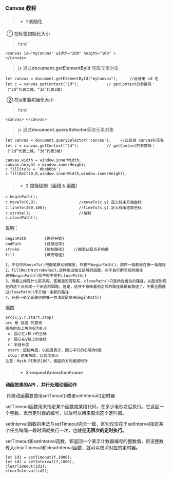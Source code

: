 ### Canvas 教程

> * #### 1 初始化

​	①  在标签初始化大小   

> html

```
<canvas id="myCanvas" width="200" height="100" > 
</canvas> 
```

> js 通过**document.getElementById** 获取元素对象

```
let canvas = document.getElementById("myCanvas");     //此处用 id 名
let c = canvas.getContext("2d");            // getContext的参数有：（“2d”代表二维，“3d”代表3维）
```

​	② 在js里面初始化大小

> html

```
<canvas> </canvas>
```

> js 通过**document.querySelector**获取元素对象

```
let canvas = document.querySelector('canvas');    //此处用 canvas标签名
let c = canvas.getContext("2d");            // getContext的参数有：（“2d”代表二维，“3d”代表3维）

canvas.width = window.innerWidth;
canvas.height = window.innerHeight;
c.fillStyle = '#bbbbbb';
c.fillRect(0,0,window.innerWidth,window.innerHeight);
```



> * #### 2   路径绘制（画线 & 画圆）

```
c.beginPath();
c.moveTo(0,0);                  //moveTo(x,y) 定义线条开始坐标
c.lineTo(200,100);              //lineTo(x,y) 定义线条结束坐标
c.stroke();                     //绘制
c.closePath();
```

说明：  

```
beginPath        {路径开始}    
endPath          {路径结束}
stroke           {绘制路径}    //画笔从起点开始画    
fill             {填充路径}

1、不论你用moveTo()把画笔移动到哪里，只要不beginPath()，那你一直都是在画一条路径
2、fillRect与strokeRect,这种画出独立区域的函数，也不会打断当前的路径
说到beginPath()就不得不提到closePath()
3、两者之间有什么联系呢，答案是没有联系，closePath()只是闭合当前的路径，从起点到现在的这个点形成一个闭合的回路，但是，这并不意味着他之后的路径就是新路径了，不要企图通过closePath()来开始一条新的路径
4、开启一条全新路径的唯一方法就是使用beginPath()

```

画圆

```
arc(x,y,r,start,stop)
arc 是 弧度 的意思
画布的左上角坐标为0,0
 x：圆心在x轴上的坐标
 y：圆心在y轴上的坐标
 r：半径长度
 start：起始角度，以弧度表示，圆心平行的右端为0度
 stop：结束角度，以弧度表示
注意：Math.PI表示180°，画圆的方向是顺时针
```



> * #### 3 requestAnimationFrame

**动画效果的API ，并行处理动画动作**

​	传统动画需要使用setTimout()或者setInterval()定时器 

​	setTimeout函数用来指定某个函数或某段代码，在多少毫秒之后执行。它返回一个整数，表示定时器的编号，以后可以用来取消这个定时器。 

​	setInterval函数的用法与setTimeout完全一致，区别仅仅在于setInterval指定某个任务每隔一段时间就执行一次，也就是**无限次的定时执行。** 

​	setTimeout和setInterval函数，都返回一个表示计数器编号的整数值，将该整数传入clearTimeout和clearInterval函数，就可以取消对应的定时器。 

```
let id1 = setTimeout(f,1000);
let id2 = setInterval(f,1000);
clearTimeout(id1);
clearInterval(id2);
```









